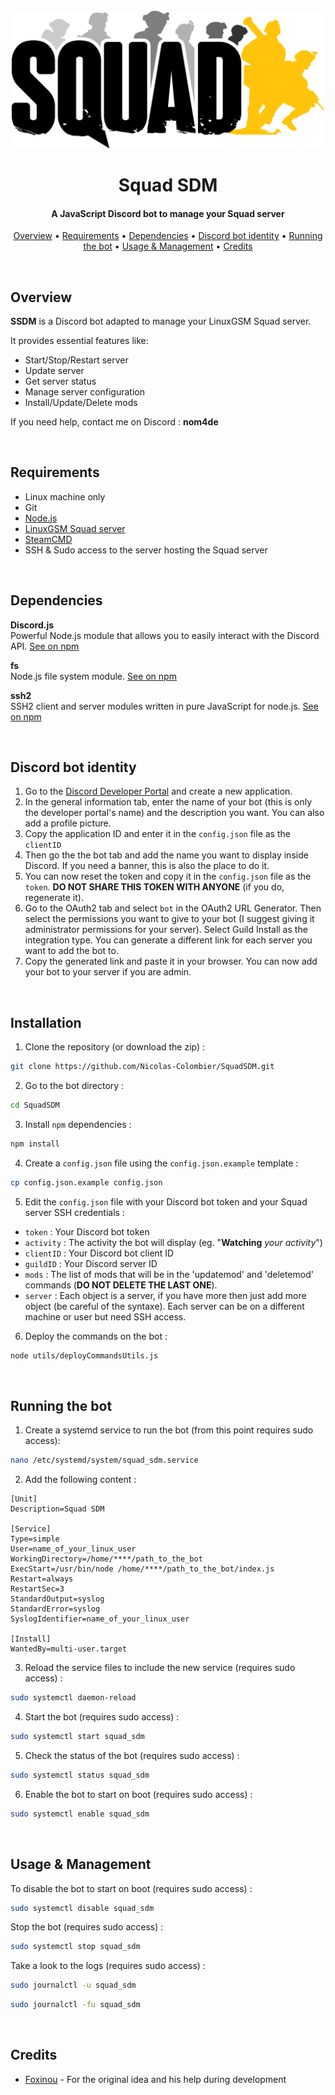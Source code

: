 <div align="center">

<br>

<img src="assets/Squad.png" alt="Logo" width="500"/>

<h1 align="center">Squad SDM</h1>
<h4 align="center">A JavaScript Discord bot to manage your Squad server </h4>

<p align="center">
    <a href="https://github.com/Nicolas-Colombier/SquadSDM#overview">Overview</a> •
    <a href="https://github.com/Nicolas-Colombier/SquadSDM#requirements">Requirements</a> •
    <a href="https://github.com/Nicolas-Colombier/SquadSDM#dependencies">Dependencies</a> •
    <a href="https://github.com/Nicolas-Colombier/SquadSDM#discord-bot-identity">Discord bot identity</a> •
    <a href="https://github.com/Nicolas-Colombier/SquadSDM#running-the-bot">Running the bot</a> •
    <a href="https://github.com/Nicolas-Colombier/SquadSDM#usage--management">Usage & Management</a> •
    <a href="https://github.com/Nicolas-Colombier/SquadSDM#credits">Credits</a>
</p>
</div>

<br>

## Overview

**SSDM** is a Discord bot adapted to manage your LinuxGSM Squad server.

It provides essential features like:

- Start/Stop/Restart server
- Update server
- Get server status
- Manage server configuration
- Install/Update/Delete mods

If you need help, contact me on Discord : **nom4de**

<br>

## Requirements
* Linux machine only
* Git
* [Node.js](https://nodejs.org/en/)
* [LinuxGSM Squad server](https://linuxgsm.com/servers/squadserver/)
* [SteamCMD](https://docs.linuxgsm.com/steamcmd)
* SSH & Sudo access to the server hosting the Squad server

<br>

## Dependencies
**Discord.js** <br>
Powerful Node.js module that allows you to easily interact with the Discord API.
[See on npm](https://www.npmjs.com/package/discord.js)

**fs** <br>
Node.js file system module.
[See on npm](https://www.npmjs.com/package/fs)

**ssh2** <br>
SSH2 client and server modules written in pure JavaScript for node.js.
[See on npm](https://www.npmjs.com/package/ssh2)

<br>

## Discord bot identity

1. Go to the [Discord Developer Portal](https://discord.com/developers/applications) and create a new application.
2. In the general information tab, enter the name of your bot (this is only the developer portal's name) and the description you want. You can also add a profile picture.
3. Copy the application ID and enter it in the `config.json` file as the `clientID`
4. Then go the the bot tab and add the name you want to display inside Discord. If you need a banner, this is also the place to do it.
5. You can now reset the token and copy it in the `config.json` file as the `token`. **DO NOT SHARE THIS TOKEN WITH ANYONE** (if you do, regenerate it).
6. Go to the OAuth2 tab and select `bot` in the OAuth2 URL Generator. Then select the permissions you want to give to your bot (I suggest giving it administrator permissions for your server). Select Guild Install as the integration type. You can generate a different link for each server you want to add the bot to.
7. Copy the generated link and paste it in your browser. You can now add your bot to your server if you are admin.

<br>

## Installation

1. Clone the repository (or download the zip) :

```sh
git clone https://github.com/Nicolas-Colombier/SquadSDM.git
```

2. Go to the bot directory :

```sh
cd SquadSDM
```

3. Install `npm` dependencies :

```sh
npm install
```

4. Create a `config.json` file using the `config.json.example` template :

```sh
cp config.json.example config.json
```

5. Edit the `config.json` file with your Discord bot token and your Squad server SSH credentials :
- `token` : Your Discord bot token
- `activity` : The activity the bot will display (eg. "**Watching** *your activity*")
- `clientID` : Your Discord bot client ID
- `guildID` : Your Discord server ID
- `mods` : The list of mods that will be in the 'updatemod' and 'deletemod' commands (**DO NOT DELETE THE LAST ONE**).
- `server` : Each object is a server, if you have more then just add more object (be careful of the syntaxe). Each server can be on a different machine or user but need SSH access.

6. Deploy the commands on the bot :

```sh
node utils/deployCommandsUtils.js
```

<br>

## Running the bot

1. Create a systemd service to run the bot (from this point requires sudo access):

```sh
nano /etc/systemd/system/squad_sdm.service
```

2. Add the following content :

```
[Unit]
Description=Squad SDM

[Service]
Type=simple
User=name_of_your_linux_user
WorkingDirectory=/home/****/path_to_the_bot
ExecStart=/usr/bin/node /home/****/path_to_the_bot/index.js
Restart=always
RestartSec=3
StandardOutput=syslog
StandardError=syslog
SyslogIdentifier=name_of_your_linux_user

[Install]
WantedBy=multi-user.target
```

3. Reload the service files to include the new service (requires sudo access) :

```sh
sudo systemctl daemon-reload
```

4. Start the bot (requires sudo access) :

```sh
sudo systemctl start squad_sdm
```

5. Check the status of the bot (requires sudo access) :

```sh
sudo systemctl status squad_sdm
```

6. Enable the bot to start on boot (requires sudo access) :

```sh
sudo systemctl enable squad_sdm
```

<br>

## Usage & Management

To disable the bot to start on boot (requires sudo access) :

```sh
sudo systemctl disable squad_sdm
```

Stop the bot (requires sudo access) :

```sh
sudo systemctl stop squad_sdm
```

Take a look to the logs (requires sudo access) :

```sh
sudo journalctl -u squad_sdm
```
```sh
sudo journalctl -fu squad_sdm
```

<br>

## Credits

- [Foxinou](https://github.com/FoxinouFR) - For the original idea and his help during development
